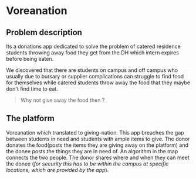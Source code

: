 # Voreanation

## Problem description

Its a donations app dedicated to solve the problem of catered residence students throwing away food they get from the DH which intern expires before being eaten.

We discovered that there are students on campus and off campus who usually due to bursary or supplier complications can struggle to find food for themselves while catered students throw away the food that they maybe don't find time to eat.

> Why not give away the food then ?

## The platform

Voreanation which translated to giving-nation. This app breaches the gap between students in need and students with ample items to give. The donor donates the food(posts the items they are giving away on the platform) and the donee posts the things they are in need of. An algorithm in the map connects the two people. The donor shares where and when they can meet the donee (_for security this has to be within the campus at specific locations, which are provided by the app_).
